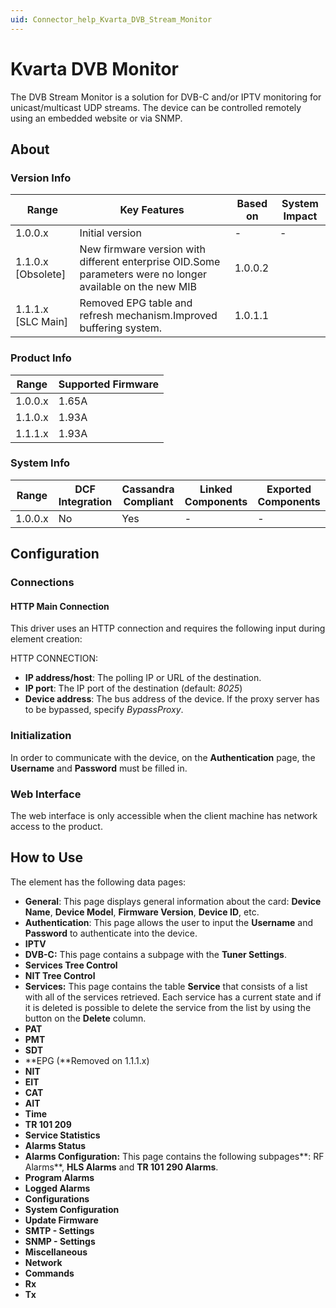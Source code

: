 ```yaml
---
uid: Connector_help_Kvarta_DVB_Stream_Monitor
---
```


# Kvarta DVB Monitor

The DVB Stream Monitor is a solution for DVB-C and/or IPTV monitoring for unicast/multicast UDP streams. The device can be controlled remotely using an embedded website or via SNMP.

## About

### Version Info

| **Range**            | **Key Features**                                                                                           | **Based on** | **System Impact** |
|----------------------|------------------------------------------------------------------------------------------------------------|--------------|-------------------|
| 1.0.0.x              | Initial version                                                                                            | \-           | \-                |
| 1.1.0.x \[Obsolete\] | New firmware version with different enterprise OID.Some parameters were no longer available on the new MIB | 1.0.0.2      |                   |
| 1.1.1.x \[SLC Main\] | Removed EPG table and refresh mechanism.Improved buffering system.                                         | 1.0.1.1      |                   |

### Product Info

| **Range** | **Supported Firmware** |
|-----------|------------------------|
| 1.0.0.x   | 1.65A                  |
| 1.1.0.x   | 1.93A                  |
| 1.1.1.x   | 1.93A                  |

### System Info

| **Range** | **DCF Integration** | **Cassandra Compliant** | **Linked Components** | **Exported Components** |
|-----------|---------------------|-------------------------|-----------------------|-------------------------|
| 1.0.0.x   | No                  | Yes                     | \-                    | \-                      |

## Configuration

### Connections

#### HTTP Main Connection

This driver uses an HTTP connection and requires the following input during element creation:

HTTP CONNECTION:

- **IP address/host**: The polling IP or URL of the destination.
- **IP port**: The IP port of the destination (default: *8025*)
- **Device address**: The bus address of the device. If the proxy server has to be bypassed, specify *BypassProxy*.

### Initialization

In order to communicate with the device, on the **Authentication** page, the **Username** and **Password** must be filled in.

### Web Interface

The web interface is only accessible when the client machine has network access to the product.

## How to Use

The element has the following data pages:

- **General**: This page displays general information about the card: **Device Name**, **Device Model**, **Firmware Version**, **Device ID**, etc.
- **Authentication**: This page allows the user to input the **Username** and **Password** to authenticate into the device.
- **IPTV**
- **DVB-C:** This page contains a subpage with the **Tuner Settings**.
- **Services Tree Control**
- **NIT Tree Control**
- **Services:** This page contains the table **Service** that consists of a list with all of the services retrieved. Each service has a current state and if it is deleted is possible to delete the service from the list by using the button on the **Delete** column.
- **PAT**
- **PMT**
- **SDT**
- **EPG (**Removed on 1.1.1.x)
- **NIT**
- **EIT**
- **CAT**
- **AIT**
- **Time**
- **TR 101 209**
- **Service Statistics**
- **Alarms Status**
- **Alarms Configuration:** This page contains the following subpages**: RF Alarms**, **HLS Alarms** and **TR 101 290 Alarms**.
- **Program Alarms**
- **Logged Alarms**
- **Configurations**
- **System Configuration**
- **Update Firmware**
- **SMTP - Settings**
- **SNMP - Settings**
- **Miscellaneous**
- **Network**
- **Commands**
- **Rx**
- **Tx**
